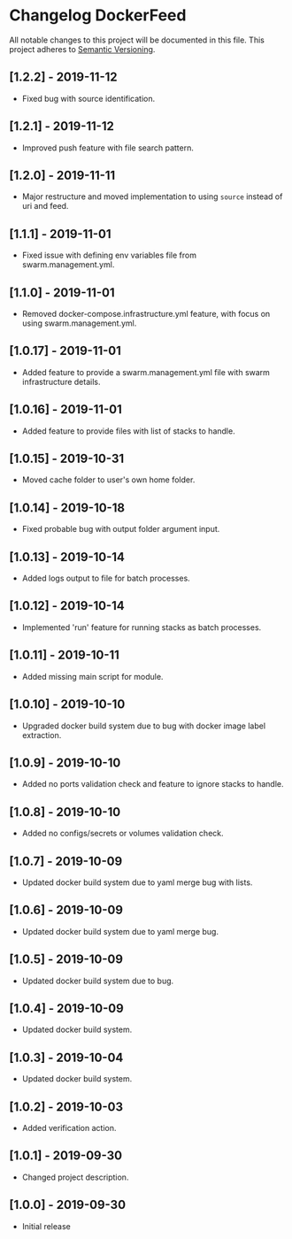 # Changelog DockerFeed
All notable changes to this project will be documented in this file.
This project adheres to [Semantic Versioning](http://semver.org/).

<!-- the topmost header version must be set manually in the VERSION file -->
## [1.2.2] - 2019-11-12
- Fixed bug with source identification.

## [1.2.1] - 2019-11-12
- Improved push feature with file search pattern.

## [1.2.0] - 2019-11-11
- Major restructure and moved implementation to using `source` instead of uri and feed.

## [1.1.1] - 2019-11-01
- Fixed issue with defining env variables file from swarm.management.yml.

## [1.1.0] - 2019-11-01
- Removed docker-compose.infrastructure.yml feature, with focus on using swarm.management.yml.

## [1.0.17] - 2019-11-01
- Added feature to provide a swarm.management.yml file with swarm infrastructure details.

## [1.0.16] - 2019-11-01
- Added feature to provide files with list of stacks to handle.

## [1.0.15] - 2019-10-31
- Moved cache folder to user's own home folder.

## [1.0.14] - 2019-10-18
- Fixed probable bug with output folder argument input.

## [1.0.13] - 2019-10-14
- Added logs output to file for batch processes.

## [1.0.12] - 2019-10-14
- Implemented 'run' feature for running stacks as batch processes.

## [1.0.11] - 2019-10-11
- Added missing main script for module.

## [1.0.10] - 2019-10-10
- Upgraded docker build system due to bug with docker image label extraction.

## [1.0.9] - 2019-10-10
- Added no ports validation check and feature to ignore stacks to handle.

## [1.0.8] - 2019-10-10
- Added no configs/secrets or volumes validation check.

## [1.0.7] - 2019-10-09
- Updated docker build system due to yaml merge bug with lists.

## [1.0.6] - 2019-10-09
- Updated docker build system due to yaml merge bug.

## [1.0.5] - 2019-10-09
- Updated docker build system due to bug.

## [1.0.4] - 2019-10-09
- Updated docker build system.

## [1.0.3] - 2019-10-04
- Updated docker build system.

## [1.0.2] - 2019-10-03
- Added verification action.

## [1.0.1] - 2019-09-30
- Changed project description.

## [1.0.0] - 2019-09-30
- Initial release
